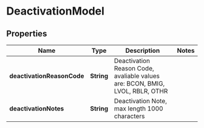 
# DeactivationModel

## Properties
Name | Type | Description | Notes
------------ | ------------- | ------------- | -------------
**deactivationReasonCode** | **String** | Deactivation Reason Code, avaliable values are: BCON, BMIG, LVOL, RBLR, OTHR | 
**deactivationNotes** | **String** | Deactivation Note, max length 1000 characters | 



